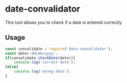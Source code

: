 
# date-convalidator

This tool allows you to check if a date is entered correctly



## Usage

```javascript
const convalidate = require('date-convalidator');
const date='dd/mm/yyyy';
if(convalidate.checkDate(date)){
    console.log('correct date');
}else{
    console.log('wrong date');
}
```